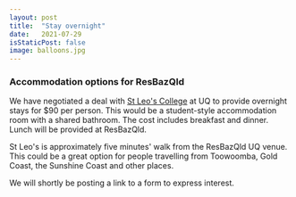 ```yaml
---
layout: post
title:  "Stay overnight"
date:   2021-07-29 
isStaticPost: false
image: balloons.jpg
---
```


### Accommodation options for ResBazQld

We have negotiated a deal with [St Leo's College](https://www.stleos.uq.edu.au/) at UQ to provide overnight stays for $90 per person. This would be a student-style accommodation room with a shared bathroom. The cost includes breakfast and dinner. Lunch will be provided at ResBazQld.

St Leo's is approximately five minutes' walk from the ResBazQld UQ venue. This could be a great option for people travelling from Toowoomba, Gold Coast, the Sunshine Coast and other places.

We will shortly be posting a link to a form to express interest.
